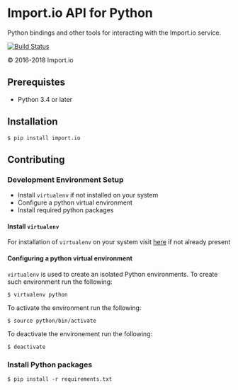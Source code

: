 Import.io API for Python
========================

Python bindings and other tools for interacting with the Import.io service.

[![Build Status](https://travis-ci.org/dgwartney-io/import-io-api-python.svg?branch=master)](https://travis-ci.org/dgwartney-io/import-io-api-python)

© 2016-2018 Import.io

Prerequistes
------------

- Python 3.4 or later

Installation
------------

```
$ pip install import.io
```

Contributing
------------

### Development Environment Setup

- Install `virtualenv` if not installed on your system
- Configure a python virtual environment
- Install required python packages

#### Install `virtualenv`

For installation of `virtualenv` on your system visit [here](https://virtualenv.pypa.io/en/stable/installation/)
if not already present

#### Configuring a python virtual environment

`virtualenv` is used to create an isolated Python environments. To create such environment run the following:

```
$ virtualenv python
```

To activate the environment run the following:

```
$ source python/bin/activate
```

To deactivate the environement run the following:

```
$ deactivate
```

### Install Python packages

```
$ pip install -r requirements.txt
```
